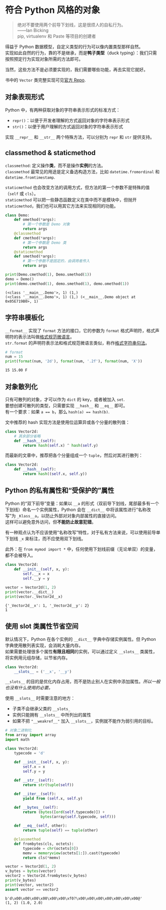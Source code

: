 
# 符合 Python 风格的对象
> 绝对不要使用两个前导下划线，这是很烦人的自私行为。  
> ——Ian Bicking  
>   pip, virtualenv 和 Paste 等项目的创建者

得益于 Python 数据模型，自定义类型的行为可以像内置类型那样自然。  
实现如此自然的行为，靠的不是继承，而是**鸭子类型**（duck typing）：我们只需按照预定行为实现对象所需的方法即可。

当然，这些方法不是必须要实现的，我们需要哪些功能，再去实现它就好。

书中的 `Vector` 类完整实现可见[官方 Repo](https://github.com/fluentpython/example-code/blob/master/09-pythonic-obj/vector2d_v3.py).

## 对象表现形式
Python 中，有两种获取对象的字符串表示形式的标准方式：
* `repr()`：以便于开发者理解的方式返回对象的字符串表示形式
* `str()`：以便于用户理解的方式返回对象的字符串表示形式

实现 `__repr__` 和 `__str__` 两个特殊方法，可以分别为 `repr` 和 `str` 提供支持。

## classmethod & staticmethod
`classmethod`: 定义操作**类**，而不是操作**实例**的方法。  
`classmethod` 最常见的用途是定义备选构造方法，比如 `datetime.fromordinal` 和 `datetime.fromtimestamp`.

`staticmethod` 也会改变方法的调用方式，但方法的第一个参数不是特殊的值（`self` 或 `cls`）。  
`staticmethod` 可以把一些静态函数定义在类中而不是模块中，但抛开 `staticmethod`，我们也可以用其它方法来实现相同的功能。


```python
class Demo:
    def omethod(*args):
        # 第一个参数是 Demo 对象
        return args
    @classmethod
    def cmethod(*args):
        # 第一个参数是 Demo 类
        return args
    @staticmethod
    def smethod(*args):
        # 第一个参数不是固定的，由调用者传入
        return args

print(Demo.cmethod(1), Demo.smethod(1))
demo = Demo()
print(demo.cmethod(1), demo.smethod(1), demo.omethod(1))
```

    (<class '__main__.Demo'>, 1) (1,)
    (<class '__main__.Demo'>, 1) (1,) (<__main__.Demo object at 0x05E719B0>, 1)


## 字符串模板化
`__format__` 实现了 `format` 方法的接口，它的参数为 `format` 格式声明符，格式声明符的表示法叫做[格式规范微语言](https://docs.python.org/3/library/string.html#formatspec)。  
`str.format` 的声明符表示法和格式规范微语言类似，称作[格式字符串句法](https://docs.python.org/3/library/string.html#formatstrings)。


```python
# format
num = 15
print(format(num, '2d'), format(num, '.2f'), format(num, 'X'))
```

    15 15.00 F


## 对象散列化
只有可散列的对象，才可以作为 `dict` 的 key，或者被加入 `set`.  
要想创建可散列的类型，只需要实现 `__hash__` 和 `__eq__` 即可。  
有一个要求：如果 `a == b`，那么 `hash(a) == hash(b)`.

文中推荐的 hash 实现方法是使用位运算异或各个分量的散列值：
```python
class Vector2d:
    # 其余部分省略
    def __hash__(self):
        return hash(self.x) ^ hash(self.y)
```

而最新的文章中，推荐把各个分量组成一个 `tuple`，然后对其进行散列：
```python
class Vector2d:
    def __hash__(self):
        return hash((self.x, self.y))
```

## Python 的私有属性和“受保护的”属性
Python 的“双下前导”变量：如果以 `__a` 的形式（双前导下划线，尾部最多有一个下划线）命名一个实例属性，Python 会在 `__dict__` 中将该属性进行“名称改写”为 `_Klass__a`，以防止外部对对象内部属性的直接访问。  
这样可以避免意外访问，但**不能防止故意犯错**。

有一种观点认为不应该使用“名称改写”特性，对于私有方法来说，可以使用前导单下划线 `_x` 来标注，而不应使用双下划线。

此外：在 `from mymod import *` 中，任何使用下划线前缀（无论单双）的变量，都不会被导入。


```python
class Vector2d:
    def __init__(self, x, y):
        self.__x = x
        self.__y = y
    
vector = Vector2d(1, 2)
print(vector.__dict__)
print(vector._Vector2d__x)
```

    {'_Vector2d__x': 1, '_Vector2d__y': 2}
    1


## 使用 __slot__ 类属性节省空间
默认情况下，Python 在各个实例的 `__dict__` 字典中存储实例属性。但 Python 字典使用散列表实现，会消耗大量内存。  
如果需要处理很多个属性**有限且相同**的实例，可以通过定义 `__slots__` 类属性，将实例用元组存储，以节省内存。

```python
class Vector2d:
    __slots__ = ('__x', '__y')
```

`__slots__` 的目的是优化内存占用，而不是防止别人在实例中添加属性。_所以一般也没有什么使用的必要。_

使用 `__slots__` 时需要注意的地方：
* 子类不会继承父类的 `__slots_`
* 实例只能拥有 `__slots__` 中所列出的属性
* 如果不把 `"__weakref__"` 加入 `__slots__`，实例就不能作为弱引用的目标。


```python
# 对象二进制化
from array import array
import math

class Vector2d:
    typecode = 'd'

    def __init__(self, x, y):
        self.x = x
        self.y = y
    
    def __str__(self):
        return str(tuple(self))

    def __iter__(self):
        yield from (self.x, self.y)

    def __bytes__(self):
        return (bytes([ord(self.typecode)]) +
                bytes(array(self.typecode, self)))
    
    def __eq__(self, other):
        return tuple(self) == tuple(other)

    @classmethod
    def frombytes(cls, octets):
        typecode = chr(octets[0])
        memv = memoryview(octets[1:]).cast(typecode)
        return cls(*memv)

vector = Vector2d(1, 2)
v_bytes = bytes(vector)
vector2 = Vector2d.frombytes(v_bytes)
print(v_bytes)
print(vector, vector2)
assert vector == vector2
```

    b'd\x00\x00\x00\x00\x00\x00\xf0?\x00\x00\x00\x00\x00\x00\x00@'
    (1, 2) (1.0, 2.0)

